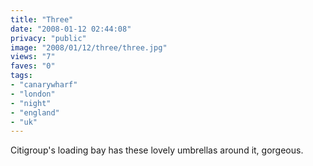 ```yaml
---
title: "Three"
date: "2008-01-12 02:44:08"
privacy: "public"
image: "2008/01/12/three/three.jpg"
views: "7"
faves: "0"
tags:
- "canarywharf"
- "london"
- "night"
- "england"
- "uk"
---
```

Citigroup's loading bay has these lovely umbrellas around it, gorgeous.

